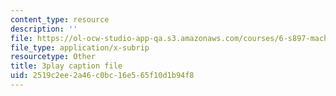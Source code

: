 ```yaml
---
content_type: resource
description: ''
file: https://ol-ocw-studio-app-qa.s3.amazonaws.com/courses/6-s897-machine-learning-for-healthcare-spring-2019/2519c2ee2a46c0bc16e565f10d1b94f8_zdotUAxiPGM.srt
file_type: application/x-subrip
resourcetype: Other
title: 3play caption file
uid: 2519c2ee-2a46-c0bc-16e5-65f10d1b94f8
---
```

